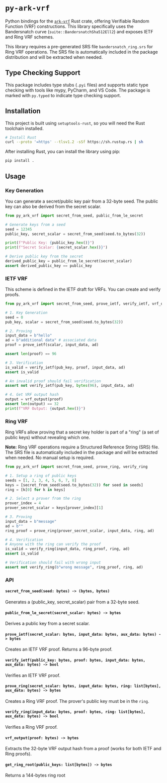 # `py-ark-vrf`

Python bindings for the [`ark-vrf`](https://github.com/w3f/ark-vrf) Rust crate, offering Verifiable Random Function (VRF) constructions. This library specifically uses the Bandersnatch curve (`suite::BandersnatchSha512Ell2`) and exposes IETF and Ring VRF schemes.

This library requires a pre-generated SRS file `bandersnatch_ring.srs` for Ring VRF operations. The SRS file is automatically included in the package distribution and will be extracted when needed.

## Type Checking Support

This package includes type stubs (`.pyi` files) and supports static type checking with tools like mypy, PyCharm, and VS Code. The package is marked with `py.typed` to indicate type checking support.

## Installation

This project is built using `setuptools-rust`, so you will need the Rust toolchain installed.

```bash
# Install Rust
curl --proto '=https' --tlsv1.2 -sSf https://sh.rustup.rs | sh
```

After installing Rust, you can install the library using pip:

```bash
pip install .
```

## Usage

### Key Generation

You can generate a secret/public key pair from a 32-byte seed. The public key can also be derived from the secret scalar.

```python
from py_ark_vrf import secret_from_seed, public_from_le_secret

# Generate keys from a seed
seed = 12345
public_key, secret_scalar = secret_from_seed(seed.to_bytes(32))

print(f"Public Key: {public_key.hex()}")
print(f"Secret Scalar: {secret_scalar.hex()}")

# Derive public key from the secret
derived_public_key = public_from_le_secret(secret_scalar)
assert derived_public_key == public_key
```

### IETF VRF

This scheme is defined in the IETF draft for VRFs. You can create and verify proofs.

```python
from py_ark_vrf import secret_from_seed, prove_ietf, verify_ietf, vrf_output

# 1. Key Generation
seed = 0
pub_key, scalar = secret_from_seed(seed.to_bytes(32))

# 2. Proving
input_data = b"hello"
ad = b"additional data" # associated data
proof = prove_ietf(scalar, input_data, ad)

assert len(proof) == 96

# 3. Verification
is_valid = verify_ietf(pub_key, proof, input_data, ad)
assert is_valid

# An invalid proof should fail verification
assert not verify_ietf(pub_key, bytes(96), input_data, ad)

# 4. Get VRF output hash
output = vrf_output(proof)
assert len(output) == 32
print(f"VRF Output: {output.hex()}")
```

### Ring VRF

Ring VRFs allow proving that a secret key holder is part of a "ring" (a set of public keys) without revealing which one.

**Note:** Ring VRF operations require a Structured Reference String (SRS) file. The SRS file is automatically included in the package and will be extracted when needed. No manual setup is required.

```python
from py_ark_vrf import secret_from_seed, prove_ring, verify_ring

# 1. Setup a ring of public keys
seeds = [1, 2, 3, 4, 5, 6, 7, 8]
keys = [secret_from_seed(seed.to_bytes(32)) for seed in seeds]
ring = [k[0] for k in keys]

# 2. Select a prover from the ring
prover_index = 4
prover_secret_scalar = keys[prover_index][1]

# 3. Proving
input_data = b"message"
ad = b""
ring_proof = prove_ring(prover_secret_scalar, input_data, ring, ad)

# 4. Verification
# Anyone with the ring can verify the proof
is_valid = verify_ring(input_data, ring_proof, ring, ad)
assert is_valid

# Verification should fail with wrong input
assert not verify_ring(b"wrong message", ring_proof, ring, ad)
```

### API

#### `secret_from_seed(seed: bytes) -> (bytes, bytes)`
Generates a (public_key, secret_scalar) pair from a 32-byte seed.

#### `public_from_le_secret(secret_scalar: bytes) -> bytes`
Derives a public key from a secret scalar.

#### `prove_ietf(secret_scalar: bytes, input_data: bytes, aux_data: bytes) -> bytes`
Creates an IETF VRF proof. Returns a 96-byte proof.

#### `verify_ietf(public_key: bytes, proof: bytes, input_data: bytes, aux_data: bytes) -> bool`
Verifies an IETF VRF proof.

#### `prove_ring(secret_scalar: bytes, input_data: bytes, ring: list[bytes], aux_data: bytes) -> bytes`
Creates a Ring VRF proof. The prover's public key must be in the `ring`.

#### `verify_ring(input_data: bytes, proof: bytes, ring: list[bytes], aux_data: bytes) -> bool`
Verifies a Ring VRF proof.

#### `vrf_output(proof: bytes) -> bytes`
Extracts the 32-byte VRF output hash from a proof (works for both IETF and Ring proofs).

#### `get_ring_root(public_keys: list[bytes]) -> bytes`
Returns a 144-bytes ring root
